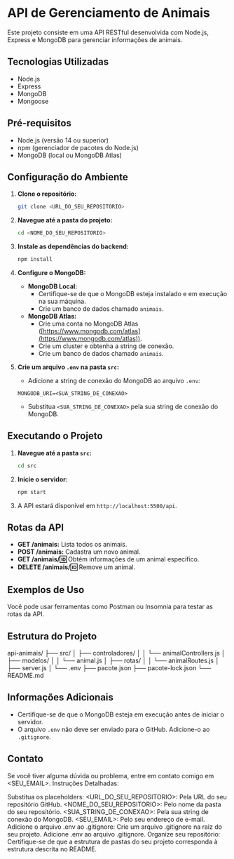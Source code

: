 # API de Gerenciamento de Animais

Este projeto consiste em uma API RESTful desenvolvida com Node.js, Express e MongoDB para gerenciar informações de animais.

## Tecnologias Utilizadas

* Node.js
* Express
* MongoDB
* Mongoose

## Pré-requisitos

* Node.js (versão 14 ou superior)
* npm (gerenciador de pacotes do Node.js)
* MongoDB (local ou MongoDB Atlas)

## Configuração do Ambiente

1.  **Clone o repositório:**

    ```bash
    git clone <URL_DO_SEU_REPOSITORIO>
    ```

2.  **Navegue até a pasta do projeto:**

    ```bash
    cd <NOME_DO_SEU_REPOSITORIO>
    ```

3.  **Instale as dependências do backend:**

    ```bash
    npm install
    ```

4.  **Configure o MongoDB:**

    * **MongoDB Local:**
        * Certifique-se de que o MongoDB esteja instalado e em execução na sua máquina.
        * Crie um banco de dados chamado `animais`.
    * **MongoDB Atlas:**
        * Crie uma conta no MongoDB Atlas ([https://www.mongodb.com/atlas](https://www.mongodb.com/atlas)).
        * Crie um cluster e obtenha a string de conexão.
        * Crie um banco de dados chamado `animais`.

5.  **Crie um arquivo `.env` na pasta `src`:**

    * Adicione a string de conexão do MongoDB ao arquivo `.env`:

    ```
    MONGODB_URI=<SUA_STRING_DE_CONEXAO>
    ```

    * Substitua `<SUA_STRING_DE_CONEXAO>` pela sua string de conexão do MongoDB.

## Executando o Projeto

1.  **Navegue até a pasta `src`:**

    ```bash
    cd src
    ```

2.  **Inicie o servidor:**

    ```bash
    npm start
    ```

3.  A API estará disponível em `http://localhost:5500/api`.

## Rotas da API

* **GET /animais:** Lista todos os animais.
* **POST /animais:** Cadastra um novo animal.
* **GET /animais/:id:** Obtém informações de um animal específico.
* **DELETE /animais/:id:** Remove um animal.

## Exemplos de Uso

Você pode usar ferramentas como Postman ou Insomnia para testar as rotas da API.

## Estrutura do Projeto

api-animais/ ├── src/ │ ├── controladores/ │ │ └── animalControllers.js │ ├── modelos/ │ │ └── animal.js │ ├── rotas/ │ │ └── animalRoutes.js │ ├── server.js │ └── .env ├── pacote.json ├── pacote-lock.json └── README.md


## Informações Adicionais

* Certifique-se de que o MongoDB esteja em execução antes de iniciar o servidor.
* O arquivo `.env` não deve ser enviado para o GitHub. Adicione-o ao `.gitignore`.

## Contato

Se você tiver alguma dúvida ou problema, entre em contato comigo em <SEU_EMAIL>.
Instruções Detalhadas:

Substitua os placeholders:
<URL_DO_SEU_REPOSITORIO>: Pela URL do seu repositório GitHub.
<NOME_DO_SEU_REPOSITORIO>: Pelo nome da pasta do seu repositório.
<SUA_STRING_DE_CONEXAO>: Pela sua string de conexão do MongoDB.
<SEU_EMAIL>: Pelo seu endereço de e-mail.
Adicione o arquivo .env ao .gitignore:
Crie um arquivo .gitignore na raiz do seu projeto.
Adicione .env ao arquivo .gitignore.
Organize seu repositório:
Certifique-se de que a estrutura de pastas do seu projeto corresponda à estrutura descrita no README.
